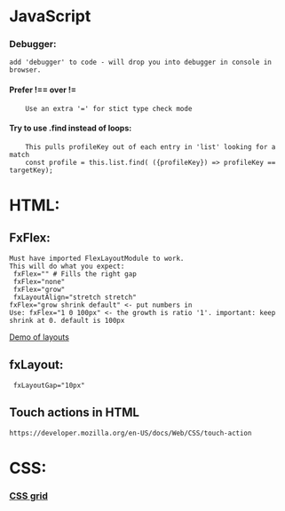 # JavaScript  
### Debugger:                
    add 'debugger' to code - will drop you into debugger in console in browser.
#### Prefer !== over !=
        Use an extra '=' for stict type check mode
####  Try to use .find instead of loops:
        This pulls profileKey out of each entry in 'list' looking for a match
        const profile = this.list.find( ({profileKey}) => profileKey == targetKey);    

# HTML:                     
## FxFlex:              
    Must have imported FlexLayoutModule to work.
    This will do what you expect:
     fxFlex="" # Fills the right gap
     fxFlex="none"         
     fxFlex="grow"         
     fxLayoutAlign="stretch stretch"
    fxFlex="grow shrink default" <- put numbers in
    Use: fxFlex="1 0 100px" <- the growth is ratio '1'. important: keep shrink at 0. default is 100px
[Demo of layouts](https://tburleson-layouts-demos.firebaseapp.com/#/docs)
                           
## fxLayout:       
     fxLayoutGap="10px"
                           
## Touch actions in HTML
    https://developer.mozilla.org/en-US/docs/Web/CSS/touch-action


# CSS:
### [CSS grid](https://cssgridgarden.com/)
  
